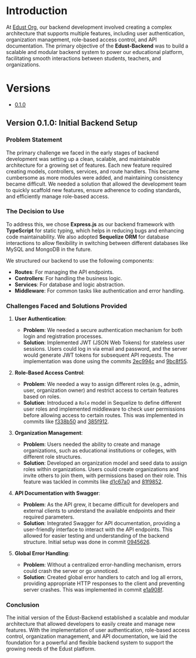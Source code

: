 # Introduction

At [Edust Org](https://github.com/edust-org), our backend development involved creating a complex architecture that supports multiple features, including user authentication, organization management, role-based access control, and API documentation. The primary objective of the **Edust-Backend** was to build a scalable and modular backend system to power our educational platform, facilitating smooth interactions between students, teachers, and organizations.

# Versions

- [0.1.0](#version-010-initial-backend-setup)

## Version 0.1.0: Initial Backend Setup

### Problem Statement

The primary challenge we faced in the early stages of backend development was setting up a clean, scalable, and maintainable architecture for a growing set of features. Each new feature required creating models, controllers, services, and route handlers. This became cumbersome as more modules were added, and maintaining consistency became difficult. We needed a solution that allowed the development team to quickly scaffold new features, ensure adherence to coding standards, and efficiently manage role-based access.

### The Decision to Use

To address this, we chose **Express.js** as our backend framework with **TypeScript** for static typing, which helps in reducing bugs and enhancing code maintainability. We also adopted **Sequelize ORM** for database interactions to allow flexibility in switching between different databases like MySQL and MongoDB in the future.

We structured our backend to use the following components:

- **Routes**: For managing the API endpoints.
- **Controllers**: For handling the business logic.
- **Services**: For database and logic abstraction.
- **Middleware**: For common tasks like authentication and error handling.

### Challenges Faced and Solutions Provided

1. **User Authentication**:

   - **Problem**: We needed a secure authentication mechanism for both login and registration processes.
   - **Solution**: Implemented JWT (JSON Web Tokens) for stateless user sessions. Users could log in via email and password, and the server would generate JWT tokens for subsequent API requests. The implementation was done using the commits [2ec994c](https://github.com/your-repo/commit/2ec994c) and [9bc8f55](https://github.com/your-repo/commit/9bc8f55).

2. **Role-Based Access Control**:

   - **Problem**: We needed a way to assign different roles (e.g., admin, user, organization owner) and restrict access to certain features based on roles.
   - **Solution**: Introduced a `Role` model in Sequelize to define different user roles and implemented middleware to check user permissions before allowing access to certain routes. This was implemented in commits like [f338b50](https://github.com/your-repo/commit/f338b50) and [385f912](https://github.com/your-repo/commit/385f912).

3. **Organization Management**:

   - **Problem**: Users needed the ability to create and manage organizations, such as educational institutions or colleges, with different role structures.
   - **Solution**: Developed an organization model and seed data to assign roles within organizations. Users could create organizations and invite others to join them, with permissions based on their role. This feature was tackled in commits like [d1c67a0](https://github.com/your-repo/commit/d1c67a0) and [81f9852](https://github.com/your-repo/commit/81f9852).

4. **API Documentation with Swagger**:

   - **Problem**: As the API grew, it became difficult for developers and external clients to understand the available endpoints and their required parameters.
   - **Solution**: Integrated Swagger for API documentation, providing a user-friendly interface to interact with the API endpoints. This allowed for easier testing and understanding of the backend structure. Initial setup was done in commit [0945626](https://github.com/your-repo/commit/0945626).

5. **Global Error Handling**:
   - **Problem**: Without a centralized error-handling mechanism, errors could crash the server or go unnoticed.
   - **Solution**: Created global error handlers to catch and log all errors, providing appropriate HTTP responses to the client and preventing server crashes. This was implemented in commit [e1a908f](https://github.com/your-repo/commit/e1a908f).

### Conclusion

The initial version of the Edust-Backend established a scalable and modular architecture that allowed developers to easily create and manage new features. With the implementation of user authentication, role-based access control, organization management, and API documentation, we laid the foundation for a powerful and flexible backend system to support the growing needs of the Edust platform.
